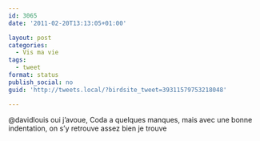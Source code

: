 ```yaml
---
id: 3065
date: '2011-02-20T13:13:05+01:00'

layout: post
categories:
  - Vis ma vie
tags:
  - tweet
format: status
publish_social: no
guid: 'http://tweets.local/?birdsite_tweet=39311579753218048'

---
```


@davidlouis oui j’avoue, Coda a quelques manques, mais avec une bonne indentation, on s’y retrouve assez bien je trouve